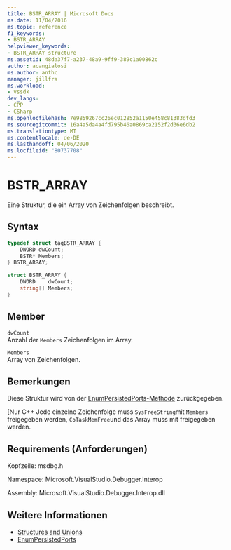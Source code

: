 ```yaml
---
title: BSTR_ARRAY | Microsoft Docs
ms.date: 11/04/2016
ms.topic: reference
f1_keywords:
- BSTR_ARRAY
helpviewer_keywords:
- BSTR_ARRAY structure
ms.assetid: 48da37f7-a237-48a9-9ff9-389c1a00862c
author: acangialosi
ms.author: anthc
manager: jillfra
ms.workload:
- vssdk
dev_langs:
- CPP
- CSharp
ms.openlocfilehash: 7e9859267cc26ec012852a1150e458c81383dfd3
ms.sourcegitcommit: 16a4a5da4a4fd795b46a0869ca2152f2d36e6db2
ms.translationtype: MT
ms.contentlocale: de-DE
ms.lasthandoff: 04/06/2020
ms.locfileid: "80737708"
---
```

# <a name="bstr_array"></a>BSTR_ARRAY
Eine Struktur, die ein Array von Zeichenfolgen beschreibt.

## <a name="syntax"></a>Syntax

```cpp
typedef struct tagBSTR_ARRAY {
    DWORD dwCount;
    BSTR* Members;
} BSTR_ARRAY;
```

```csharp
struct BSTR_ARRAY {
    DWORD    dwCount;
    string[] Members;
}
```

## <a name="members"></a>Member
`dwCount`\
Anzahl der `Members` Zeichenfolgen im Array.

`Members`\
Array von Zeichenfolgen.

## <a name="remarks"></a>Bemerkungen
Diese Struktur wird von der [EnumPersistedPorts-Methode](../../../extensibility/debugger/reference/idebugportsupplier3-enumpersistedports.md) zurückgegeben.

 [Nur C++ Jede einzelne Zeichenfolge muss `SysFreeString`mit `Members` freigegeben werden, `CoTaskMemFree`und das Array muss mit freigegeben werden.

## <a name="requirements"></a>Requirements (Anforderungen)
Kopfzeile: msdbg.h

Namespace: Microsoft.VisualStudio.Debugger.Interop

Assembly: Microsoft.VisualStudio.Debugger.Interop.dll

## <a name="see-also"></a>Weitere Informationen
- [Structures and Unions](../../../extensibility/debugger/reference/structures-and-unions.md)
- [EnumPersistedPorts](../../../extensibility/debugger/reference/idebugportsupplier3-enumpersistedports.md)
